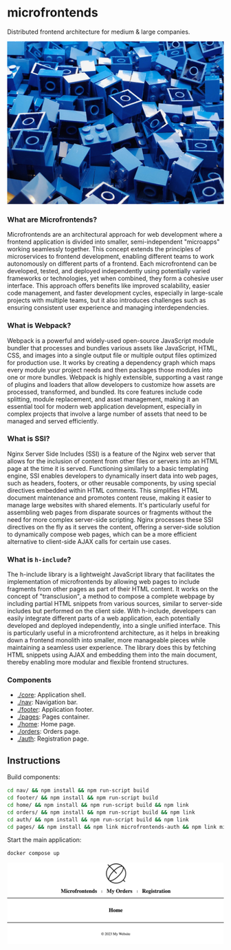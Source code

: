 # microfrontends
Distributed frontend architecture for medium & large companies.

![wallpaper.jpg](wallpaper.jpg)

### What are Microfrontends?

Microfrontends are an architectural approach for web development where a frontend application is divided into smaller, semi-independent "microapps" working seamlessly together. This concept extends the principles of microservices to frontend development, enabling different teams to work autonomously on different parts of a frontend. Each microfrontend can be developed, tested, and deployed independently using potentially varied frameworks or technologies, yet when combined, they form a cohesive user interface. This approach offers benefits like improved scalability, easier code management, and faster development cycles, especially in large-scale projects with multiple teams, but it also introduces challenges such as ensuring consistent user experience and managing interdependencies.

### What is Webpack?

Webpack is a powerful and widely-used open-source JavaScript module bundler that processes and bundles various assets like JavaScript, HTML, CSS, and images into a single output file or multiple output files optimized for production use. It works by creating a dependency graph which maps every module your project needs and then packages those modules into one or more bundles. Webpack is highly extensible, supporting a vast range of plugins and loaders that allow developers to customize how assets are processed, transformed, and bundled. Its core features include code splitting, module replacement, and asset management, making it an essential tool for modern web application development, especially in complex projects that involve a large number of assets that need to be managed and served efficiently.

### What is SSI?

Nginx Server Side Includes (SSI) is a feature of the Nginx web server that allows for the inclusion of content from other files or servers into an HTML page at the time it is served. Functioning similarly to a basic templating engine, SSI enables developers to dynamically insert data into web pages, such as headers, footers, or other reusable components, by using special directives embedded within HTML comments. This simplifies HTML document maintenance and promotes content reuse, making it easier to manage large websites with shared elements. It's particularly useful for assembling web pages from disparate sources or fragments without the need for more complex server-side scripting. Nginx processes these SSI directives on the fly as it serves the content, offering a server-side solution to dynamically compose web pages, which can be a more efficient alternative to client-side AJAX calls for certain use cases.

### What is `h-include`?

The h-include library is a lightweight JavaScript library that facilitates the implementation of microfrontends by allowing web pages to include fragments from other pages as part of their HTML content. It works on the concept of "transclusion", a method to compose a complete webpage by including partial HTML snippets from various sources, similar to server-side includes but performed on the client side. With h-include, developers can easily integrate different parts of a web application, each potentially developed and deployed independently, into a single unified interface. This is particularly useful in a microfrontend architecture, as it helps in breaking down a frontend monolith into smaller, more manageable pieces while maintaining a seamless user experience. The library does this by fetching HTML snippets using AJAX and embedding them into the main document, thereby enabling more modular and flexible frontend structures.

### Components

- [./core](./core): Application shell.
- [./nav](./nav): Navigation bar.
- [./footer](./footer): Application footer.
- [./pages](./pages): Pages container.
- [./home](./pages): Home page.
- [./orders](./pages): Orders page.
- [./auth](./pages): Registration page.

## Instructions

Build components:

```bash
cd nav/ && npm install && npm run-script build
cd footer/ && npm install && npm run-script build
cd home/ && npm install && npm run-script build && npm link
cd orders/ && npm install && npm run-script build && npm link
cd auth/ && npm install && npm run-script build && npm link
cd pages/ && npm install && npm link microfrontends-auth && npm link microfrontends-orders && npm link microfrontends-home && npm run-script build
```

Start the main application:

```bash
docker compose up
```

![web.png](web.png)
